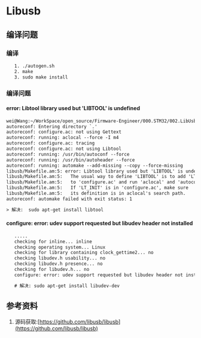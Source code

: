# Libusb
## 编译问题
### 编译
```txt
   1. ./autogen.sh 
   2. make 
   3. sudo make install 
```

### 编译问题
#### error: Libtool library used but 'LIBTOOL' is undefined
```txt
wei@Wang:~/WorkSpace/open_source/Firmware-Engineer/000.STM32/002.LibUsb/000.LibUsb/libusb$ ./autogen.sh 
autoreconf: Entering directory `.'
autoreconf: configure.ac: not using Gettext
autoreconf: running: aclocal --force -I m4
autoreconf: configure.ac: tracing
autoreconf: configure.ac: not using Libtool
autoreconf: running: /usr/bin/autoconf --force
autoreconf: running: /usr/bin/autoheader --force
autoreconf: running: automake --add-missing --copy --force-missing
libusb/Makefile.am:5: error: Libtool library used but 'LIBTOOL' is undefined
libusb/Makefile.am:5:   The usual way to define 'LIBTOOL' is to add 'LT_INIT'
libusb/Makefile.am:5:   to 'configure.ac' and run 'aclocal' and 'autoconf' again.
libusb/Makefile.am:5:   If 'LT_INIT' is in 'configure.ac', make sure
libusb/Makefile.am:5:   its definition is in aclocal's search path.
autoreconf: automake failed with exit status: 1

> 解决:  sudo apt-get install libtool
```

#### configure: error: udev support requested but libudev header not installed
```txt
   .....
   checking for inline... inline
   checking operating system... Linux
   checking for library containing clock_gettime2... no
   checking libudev.h usability... no
   checking libudev.h presence... no
   checking for libudev.h... no
   configure: error: udev support requested but libudev header not installed

   # 解决: sudo apt-get install libudev-dev
```

## 参考资料
1. 源码获取:[https://github.com/libusb/libusb](https://github.com/libusb/libusb)